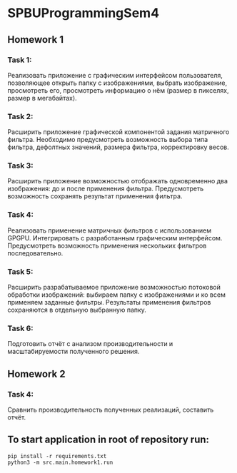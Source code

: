 # SPBUProgrammingSem4

## Homework 1

### Task 1:
Реализовать приложение с графическим интерфейсом пользователя, позволяющее открыть папку с изображениями, выбрать изображение, просмотреть его, просмотреть информацию о нём (размер в пикселях, размер в мегабайтах).

### Task 2:
Расширить приложение графической компонентой задания матричного фильтра. Необходимо предусмотреть возможность выбора типа фильтра, дефолтных значений, размера фильтра, корректировку весов.

### Task 3:
Расширить приложение возможностью отображать одновременно два изображения: до и после применения фильтра. Предусмотреть возможность сохранять результат применения фильтра.

### Task 4:
Реализовать применение матричных фильтров с использованием GPGPU. Интегрировать с разработанным графическим интерфейсом. Предусмотреть возможность применения нескольких фильтров последовательно.

### Task 5:
Расширить разрабатываемое приложение возможностью потоковой обработки изображений: выбираем папку с изображениями и ко всем применяем заданные фильтры. Результаты применения фильтров сохраняются в отдельную выбранную папку.

### Task 6:
Подготовить отчёт с анализом производительности и масштабируемости полученного решения.

## Homework 2

### Task 4:
Сравнить производительность полученных реализаций, составить отчёт.

## To start application in root of repository run:
`pip install -r requirements.txt` \
`python3 -m src.main.homework1.run`
